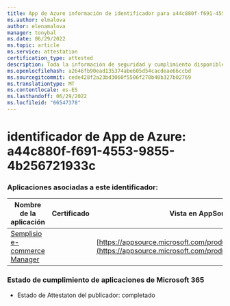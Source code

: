 ```yaml
---
title: App de Azure información de identificador para a44c880f-f691-4553-9855-4b256721933c
ms.author: elmalova
author: elenamalova
manager: tonybal
ms.date: 06/29/2022
ms.topic: article
ms.service: attestation
certification_type: attested
description: Toda la información de seguridad y cumplimiento disponible para a44c880f-f691-4553-9855-4b256721933c.
ms.openlocfilehash: a2646fb90ead135374abe605d54cacdeae66ccbd
ms.sourcegitcommit: cede428f2a23bd3060f5506f270b40b327b02769
ms.translationtype: MT
ms.contentlocale: es-ES
ms.lasthandoff: 06/29/2022
ms.locfileid: "66547378"
---
```

# <a name="azure-app-id-a44c880f-f691-4553-9855-4b256721933c"></a>identificador de App de Azure: a44c880f-f691-4553-9855-4b256721933c


### <a name="apps-associated-with-this-id"></a>Aplicaciones asociadas a este identificador:
| **Nombre de la aplicación** | **Certificado** | **Vista en AppSource** |
|--------------|---------------|-----------------------|
| [Semplisio e-commerce Manager](../forward/WA200004286.md) |  | [https://appsource.microsoft.com/product/office/WA200004286](https://appsource.microsoft.com/product/office/WA200004286) |

### <a name="microsoft-365-app-compliance-status"></a>Estado de cumplimiento de aplicaciones de Microsoft 365
- Estado de Attestaton del publicador: completado
